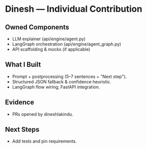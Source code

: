 # Dinesh — Individual Contribution

## Owned Components
- LLM explainer (api/engine/agent.py)
- LangGraph orchestration (api/engine/agent_graph.py)
- API scaffolding & mocks (if applicable)

## What I Built
- Prompt + postprocessing (5–7 sentences + "Next step").
- Structured JSON fallback & confidence heuristic.
- LangGraph flow wiring; FastAPI integration.

## Evidence
- PRs opened by dineshlakindu.

## Next Steps
- Add tests and pin requirements.
